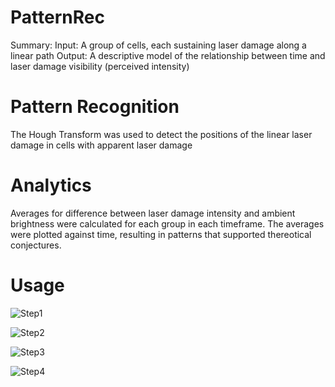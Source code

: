 # PatternRec
Summary: 
Input: A group of cells, each sustaining laser damage along a linear path
Output: A descriptive model of the relationship between time and laser damage visibility (perceived intensity)

# Pattern Recognition
The Hough Transform was used to detect the positions of the linear laser damage in cells with apparent laser damage

# Analytics
Averages for difference between laser damage intensity and ambient brightness were calculated for each group in each timeframe.
The averages were plotted against time, resulting in patterns that supported thereotical conjectures.

# Usage
![Step1](https://user-images.githubusercontent.com/44252902/198814245-cb31ba4f-3863-499f-8509-8ad6af30410e.png)

![Step2](https://user-images.githubusercontent.com/44252902/198814243-c0669fa6-b9eb-4584-ab1b-f12d4a2bbdac.png)

![Step3](https://user-images.githubusercontent.com/44252902/198814241-b2abc0f1-3593-4c6a-b689-7134ad2b63fc.png)

![Step4](https://user-images.githubusercontent.com/44252902/198814246-29d38343-b4d8-4c48-b20b-cca0e27fbaf1.png)
